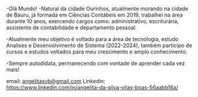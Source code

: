 -Olá Mundo!
-Natural da cidade Ourinhos, atualmente morando na cidade de Bauru, já formada em Ciências Contábeis em 2019, 
trabalhei na área durante 10 anos, exercendo cargos como: administrativo, escriturária, assistente de contabilidade e departamento pessoal.

-Atualmente meu objetivo é voltado para a área de tecnologia, estudo Analises e Desenvolvimento de Sistema (2022-2024), 
também participo de cursos e estudos voltados para meu crescimento e amplo conhecimento.

-Sempre autodidata, permanecendo com vontade de aprender cada vez mais!

email: angelitasvb@gmail.com
Linkedin: <https://www.linkedin.com/in/angelita-da-silva-vilas-boas-56aabb16a/>

<!---
AngelitaSVB/AngelitaSVB is a ✨ special ✨ repository because its `README.md` (this file) appears on your GitHub profile.
You can click the Preview link to take a look at your changes.
--->
